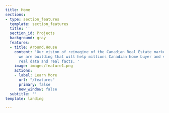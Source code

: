 ```yaml
---
title: Home
sections:
- type: section_features
  template: section_features
  title: ''
  section_id: Projects
  background: gray
  features:
  - title: Around.House
    content: 'Our vision of reimagine of the Canadian Real Estate market. A tool that
      we are building that will help millions Canadian home buyer and seller with
      real data and real facts. '
    image: images/feature1.png
    actions:
    - label: Learn More
      url: "/features"
      primary: false
      new_window: false
  subtitle: ''
template: landing

---
```

